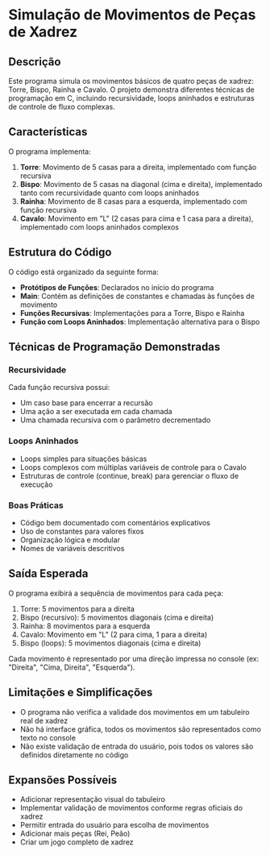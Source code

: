 # Simulação de Movimentos de Peças de Xadrez

## Descrição

Este programa simula os movimentos básicos de quatro peças de xadrez: Torre, Bispo, Rainha e Cavalo. O projeto demonstra diferentes técnicas de programação em C, incluindo recursividade, loops aninhados e estruturas de controle de fluxo complexas.

## Características

O programa implementa:

1. **Torre**: Movimento de 5 casas para a direita, implementado com função recursiva
2. **Bispo**: Movimento de 5 casas na diagonal (cima e direita), implementado tanto com recursividade quanto com loops aninhados
3. **Rainha**: Movimento de 8 casas para a esquerda, implementado com função recursiva
4. **Cavalo**: Movimento em "L" (2 casas para cima e 1 casa para a direita), implementado com loops aninhados complexos

## Estrutura do Código

O código está organizado da seguinte forma:

- **Protótipos de Funções**: Declarados no início do programa
- **Main**: Contém as definições de constantes e chamadas às funções de movimento
- **Funções Recursivas**: Implementações para a Torre, Bispo e Rainha
- **Função com Loops Aninhados**: Implementação alternativa para o Bispo

## Técnicas de Programação Demonstradas

### Recursividade
Cada função recursiva possui:
- Um caso base para encerrar a recursão
- Uma ação a ser executada em cada chamada
- Uma chamada recursiva com o parâmetro decrementado

### Loops Aninhados
- Loops simples para situações básicas
- Loops complexos com múltiplas variáveis de controle para o Cavalo
- Estruturas de controle (continue, break) para gerenciar o fluxo de execução

### Boas Práticas
- Código bem documentado com comentários explicativos
- Uso de constantes para valores fixos
- Organização lógica e modular
- Nomes de variáveis descritivos


## Saída Esperada

O programa exibirá a sequência de movimentos para cada peça:

1. Torre: 5 movimentos para a direita
2. Bispo (recursivo): 5 movimentos diagonais (cima e direita)
3. Rainha: 8 movimentos para a esquerda
4. Cavalo: Movimento em "L" (2 para cima, 1 para a direita)
5. Bispo (loops): 5 movimentos diagonais (cima e direita)

Cada movimento é representado por uma direção impressa no console (ex: "Direita", "Cima, Direita", "Esquerda").


## Limitações e Simplificações

- O programa não verifica a validade dos movimentos em um tabuleiro real de xadrez
- Não há interface gráfica, todos os movimentos são representados como texto no console
- Não existe validação de entrada do usuário, pois todos os valores são definidos diretamente no código

## Expansões Possíveis

- Adicionar representação visual do tabuleiro
- Implementar validação de movimentos conforme regras oficiais do xadrez
- Permitir entrada do usuário para escolha de movimentos
- Adicionar mais peças (Rei, Peão)
- Criar um jogo completo de xadrez

